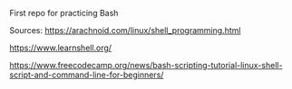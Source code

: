First repo for practicing Bash

Sources:
https://arachnoid.com/linux/shell_programming.html

https://www.learnshell.org/

https://www.freecodecamp.org/news/bash-scripting-tutorial-linux-shell-script-and-command-line-for-beginners/

